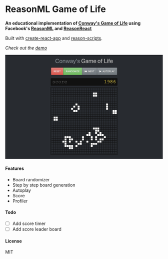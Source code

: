 # ReasonML Game of Life

**An educational implementation of [Conway's Game of Life](https://en.wikipedia.org/wiki/Conway%27s_Game_of_Life) using Facebook's [ReasonML](https://reasonml.github.io/) and [ReasonReact](https://reasonml.github.io/reason-react/)**

Built with [create-react-app](https://github.com/facebook/create-react-app) and [reason-scripts](https://github.com/reasonml-community/reason-scripts).

_Check out the [demo](https://alanrsoares.github.io/reasonml-game-of-life/)_

![screenshot](/public/game-ss.png)

#### Features

- Board randomizer
- Step by step board generation
- Autoplay
- Score
- Profiler

#### Todo

- [ ] Add score timer
- [ ] Add score leader board

#### License

MIT
